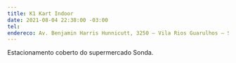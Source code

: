 ```yaml
---
title: K1 Kart Indoor
date: 2021-08-04 22:38:00 -03:00
tel: 
endereco: Av. Benjamin Harris Hunnicutt, 3250 – Vila Rios Guarulhos – SP
---
```


Estacionamento coberto do supermercado Sonda.